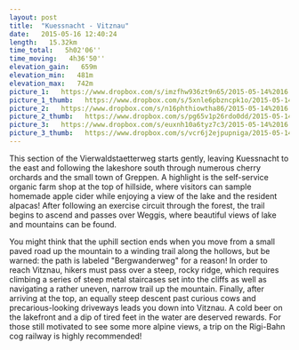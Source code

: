 ```yaml
---
layout: post
title:  "Kuessnacht - Vitznau"
date:   2015-05-16 12:40:24
length:   15.32km
time_total:   5h02'06''
time_moving:   4h36'50''
elevation_gain:   659m
elevation_min:   481m
elevation_max:   742m
picture_1:   https://www.dropbox.com/s/imzfhw936zt9n65/2015-05-14%2016.02.53.jpg?dl=1
picture_1_thumb:   https://www.dropbox.com/s/5xnle6pbzncpk1o/2015-05-14%2016.02.53-thumb.jpg?dl=1
picture_2:   https://www.dropbox.com/s/n16phthiowtha86/2015-05-14%2016.03.05.jpg?dl=1
picture_2_thumb:   https://www.dropbox.com/s/pg65v1p26rdo0dd/2015-05-14%2016.03.05-thumb.jpg?dl=1
picture_3:   https://www.dropbox.com/s/euxnh10a6tyz7c3/2015-05-14%2016.13.08.jpg?dl=1
picture_3_thumb:   https://www.dropbox.com/s/vcr6j2ejpupniga/2015-05-14%2016.13.08-thumb.jpg?dl=1
---
```

This section of the Vierwaldstaetterweg starts gently, leaving Kuessnacht to the east and following the lakeshore south through numerous cherry orchards and the small town of Greppen. A highlight is the self-service organic farm shop at the top of hillside, where visitors can sample homemade apple cider while enjoying a view of the lake and the resident alpacas! After following an exercise circuit through the forest, the trail begins to ascend and passes over Weggis, where beautiful views of lake and mountains can be found.

You might think that the uphill section ends when you move from a small paved road up the mountain to a winding trail along the hollows, but be warned: the path is labeled "Bergwanderweg" for a reason! In order to reach Vitznau, hikers must pass over a steep, rocky ridge, which requires climbing a series of steep metal staircases set into the cliffs as well as navigating a rather uneven, narrow trail up the mountain. Finally, after arriving at the top, an equally steep descent past curious cows and precarious-looking driveways leads you down into Vitznau. A cold beer on the lakefront and a dip of tired feet in the water are deserved rewards. For those still motivated to see some more alpine views, a trip on the Rigi-Bahn cog railway is highly recommended!
